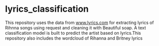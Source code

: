 # lyrics_classification
This repository uses the data from www.lyrics.com for extracting lyrics of Rihnna songs using request and cleaning it with 
Beautiful soap. A text classification model is built to predict the artist based on lyrics.This repository also includes the 
wordcloud of Rihanna and Britney lyrics
